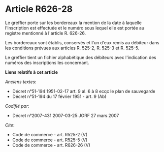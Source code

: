 # Article R626-28

Le greffier porte sur les bordereaux la mention de la date à laquelle l'inscription est effectuée et le numéro sous lequel
elle est portée au registre mentionné à l'article R. 626-26. 

Les bordereaux sont établis, conservés et l'un d'eux remis au débiteur dans les conditions prévues aux articles R. 525-2, R.
525-3 et R. 525-5. 

Le greffier tient un fichier alphabétique des débiteurs avec l'indication des numéros des inscriptions les concernant.

**Liens relatifs à cet article**

_Anciens textes_:

  - Décret n°51-194 1951-02-17 art. 9 al. 6 à 8 ecqc le plan de sauvegarde
  - Décret n°51-194 du 17 février 1951 - art. 9 (Ab)

_Codifié par_:

  - Décret n°2007-431 2007-03-25 JORF 27 mars 2007

_Cite_:

  - Code de commerce - art. R525-2 (V)
  - Code de commerce - art. R525-5 (V)
  - Code de commerce - art. R626-26 (V)
